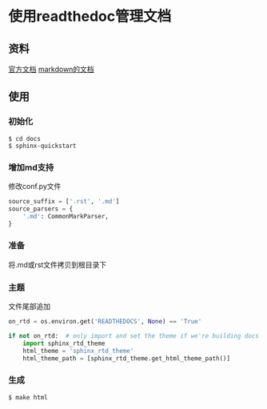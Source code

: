 # 使用readthedoc管理文档

## 资料
[官方文档](https://github.com/rtfd/readthedocs.org/blob/master/docs/getting_started.rst#id5)
[markdown的文档](http://www.mkdocs.org/user-guide/configuration/)
## 使用
### 初始化
```
$ cd docs
$ sphinx-quickstart
```
### 增加md支持
修改conf.py文件
``` python
source_suffix = ['.rst', '.md']
source_parsers = {
    '.md': CommonMarkParser,
}
```

### 准备
将.md或rst文件拷贝到根目录下

### 主题
文件尾部追加
```python
on_rtd = os.environ.get('READTHEDOCS', None) == 'True'

if not on_rtd:  # only import and set the theme if we're building docs locally
    import sphinx_rtd_theme
    html_theme = 'sphinx_rtd_theme'
    html_theme_path = [sphinx_rtd_theme.get_html_theme_path()]
```

### 生成
```shell
$ make html
```
